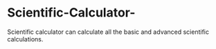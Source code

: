 # Scientific-Calculator-
 Scientific calculator can calculate all the basic and advanced scientific calculations.
